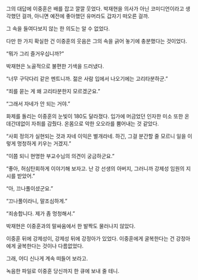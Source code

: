 그의 대답에 이중훈은 배를 잡고 깔깔 웃었다. 박재현을 의사가 아닌 코미디언이라고 생각했던 걸까, 아니면 예전에 좋아했던 유머라도 갑자기 떠오른 걸까.

그 속을 들여다보지 않는 한 의도는 알 수 없었다.

다만 한 가지 확실한 건 이중훈의 웃음은 그의 속을 긁어 놓기에 충분했다는 것이었다.

“뭐가 그리 즐거우십니까?”

박재현은 노골적으로 불편한 기색을 드러냈다.

“너무 구닥다리 같은 멘트니까. 젊은 사람 입에서 나오기에는 고리타분하군.”

“죄를 묻는 게 왜 고리타분한지 모르겠군요.”

“그래서 자네가 안 되는 거야.”

화제를 돌리는 이중훈의 눈빛이 180도 달라졌다. 입가에 머금었던 인자한 미소 또한 온데간데없이 자취를 감췄다. 온몸으로 악한 오오라를 뿜어내는 것 같았다.

“사회 정의가 실현되는 것과 자네 이익은 별개라네. 하긴, 그걸 분간할 줄 모르니 일을 이렇게 멍청하게 키우는 거겠지.”

“이쯤 되니 현명한 부교수님의 의견이 궁금하군요.”

“좋아, 허심탄회하게 이야기해 보자고. 난 강 선생의 아버지, 그러니까 강제성 임원의 지시를 받았어.”

“아, 끄나풀이셨군요.”

“끄나풀이라니, 말조심하게.”

“죄송합니다. 제가 좀 멍청해서.”

박재현은 이중훈과의 말싸움에서 한 발짝도 물러나지 않았다.

이중훈 뒤에 강제성이, 강제성 뒤에 강정아가 있었다. 이중훈에게 굴복한다는 건 강정아에게 굴복한다는 것이나 다름없었다.

그래, 어디 신나게 계속 떠들어 보라고.

녹음한 파일로 이중훈 당신까지 한 큐에 보내 줄 테니.